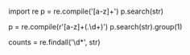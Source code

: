 
#### 
import re
p = re.compile('[a-z]+')
p.search(str)

p = re.compile(r'[a-z]+(.\d+)')
p.search(str).group(1)

counts = re.findall('\\d*', str)

